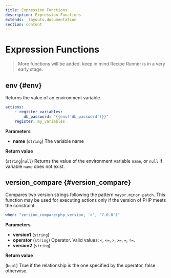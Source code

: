 ```yaml
---
title: Expression Functions
description: Expression Functions
extends: _layouts.documentation
section: content
---
```


# Expression Functions

> More functions will be added. keep in mind Recipe Runner is in a very early stage.

## env {#env}

Returns the value of an environment variable.

```yaml
actions:
    - register_variables:
        db_password: "{{env('db_password')}}"
    register: my_variables
```

**Parameters**

* **name** (`string`) The variable name

**Return value**

(`string`|`null`) Returns the value of the environment variable `name`, or `null` if 
variable `name` does not exist.

## version_compare {#version_compare}

Compares two version strings following the pattern `mayor.minor.patch`.
This function may be used for executing actions only if the version of PHP meets the constraint.

```yaml
when: "version_compare(php_version, '>', '7.0.0')"
```

**Parameters**

* **version1** (`string`)
* **operator** (`string`) Operator. Valid values: `<`, `<=`, `>`, `>=`, `=`, `!=`.
* **version2** (`string`)

**Return value**

(`bool`) True if the relationship is the one specified by the operator, false otherwise.
